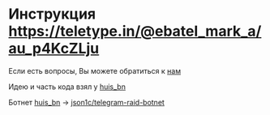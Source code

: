 

# Инструкция https://teletype.in/@ebatel_mark_a/au_p4KcZLju


Если есть вопросы, Вы можете обратиться к [нам](https://sower.space)


Идею и часть кода взял у [huis_bn](https://huisbn.ru)

Ботнет [huis_bn](https://huisbn.ru) -> [json1c/telegram-raid-botnet](https://github.com/json1c/telegram-raid-botnet)

